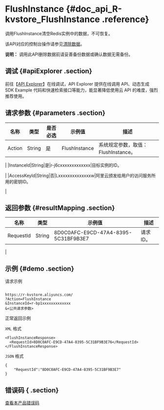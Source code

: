 # FlushInstance {#doc_api_R-kvstore_FlushInstance .reference}

调用FlushInstance清空Redis实例中的数据，不可恢复。

该API对应的控制台操作请参见[清除数据](~~43881~~)。

**说明：** 调用此API删除数据前请妥善备份数据或确认数据无需备份。

## 调试 {#apiExplorer .section}

前往【[API Explorer](https://api.aliyun.com/#product=R-kvstore&api=FlushInstance)】在线调试，API Explorer 提供在线调用 API、动态生成 SDK Example 代码和快速检索接口等能力，能显著降低使用云 API 的难度，强烈推荐使用。

## 请求参数 {#parameters .section}

|名称|类型|是否必选|示例值|描述|
|--|--|----|---|--|
|Action|String|是|FlushInstance|系统规定参数，取值：FlushInstance。

 |
|InstanceId|String|是|r-j6cxxxxxxxxxxxxx|目标实例的ID。

 |
|AccessKeyId|String|否|Lxxxxxxxxxxxxxxw|阿里云颁发给用户的访问服务所用的密钥ID。

 |

## 返回参数 {#resultMapping .section}

|名称|类型|示例值|描述|
|--|--|---|--|
|RequestId|String|8D0C0AFC-E9CD-47A4-8395-5C31BF9B3E7|请求ID。

 |

## 示例 {#demo .section}

请求示例

``` {#request_demo}

https://r-kvstore.aliyuncs.com/
?Action=FlushInstance
&InstanceId=r-bp1xxxxxxxxxxxxx
&<公共请求参数>

```

正常返回示例

`XML` 格式

``` {#xml_return_success_demo}
<FlushInstanceResponse>
  <RequestId>8D0C0AFC-E9CD-47A4-8395-5C31BF9B3E76</RequestId>
</FlushInstanceResponse>

```

`JSON` 格式

``` {#json_return_success_demo}
{
	"RequestId":"8D0C0AFC-E9CD-47A4-8395-5C31BF9B3E7"
}
```

## 错误码 { .section}

[查看本产品错误码](https://error-center.aliyun.com/status/product/R-kvstore)


